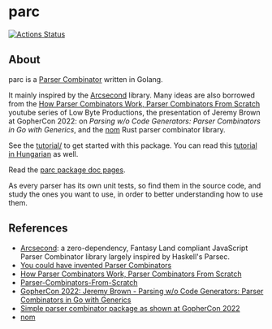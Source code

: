 # parc

[![Actions Status](https://github.com/tombenke/parc/workflows/ci/badge.svg)](https://github.com/tombenke/parc)

## About

parc is a [Parser Combinator](https://en.wikipedia.org/wiki/Parser_combinator) written in Golang.

It mainly inspired by the [Arcsecond](https://github.com/francisrstokes/arcsecond) library.
Many ideas are also borrowed from the 
[How Parser Combinators Work, Parser Combinators From Scratch](https://www.youtube.com/watch?v=6oQLRhw5Ah0&t=185s)
youtube series of Low Byte Productions,
the presentation of Jeremy Brown at GopherCon 2022: on _Parsing w/o Code Generators: Parser Combinators in Go with Generics_,
and the [nom](https://docs.rs/nom/latest/nom/index.html) Rust parser combinator library.

See the [tutorial/](tutorial/) to get started with this package. You can read this [tutorial in Hungarian](tutorial/README.hu.md) as well.

Read the [parc package doc pages](https://pkg.go.dev/github.com/tombenke/parc).

As every parser has its own unit tests, so find them in the source code,
and study the ones you want to use, in order to better understanding how to use them.

## References

- [Arcsecond](https://github.com/francisrstokes/arcsecond):
  a zero-dependency, Fantasy Land compliant JavaScript Parser Combinator library largely inspired by Haskell's Parsec.
- [You could have invented Parser Combinators](https://theorangeduck.com/page/you-could-have-invented-parser-combinators)
- [How Parser Combinators Work, Parser Combinators From Scratch](https://www.youtube.com/watch?v=6oQLRhw5Ah0&t=185s)
- [Parser-Combinators-From-Scratch](https://github.com/lowbyteproductions/Parser-Combinators-From-Scratch)
- [GopherCon 2022: Jeremy Brown - Parsing w/o Code Generators: Parser Combinators in Go with Generics](https://www.youtube.com/watch?v=x5p_SJNRB4U)
- [Simple parser combinator package as shown at GopherCon 2022](https://github.com/jhbrown-veradept/gophercon22-parser-combinators/tree/main)
- [nom](https://docs.rs/nom/latest/nom/index.html)

